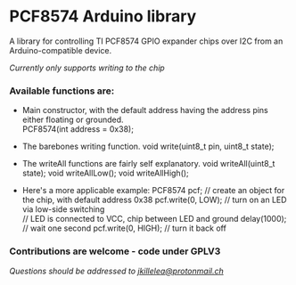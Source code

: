 # PCF8574 Arduino library

A library for controlling TI PCF8574 GPIO expander chips over I2C from an Arduino-compatible device.

*Currently only supports writing to the chip*

### Available functions are:
* Main constructor, with the default address having the address pins either floating or grounded.    
      PCF8574(int address = 0x38);

* The barebones writing function.
      void write(uint8_t pin, uint8_t state);

* The writeAll functions are fairly self explanatory.
      void writeAll(uint8_t state);
      void writeAllLow();
      void writeAllHigh();


* Here's a more applicable example:
      PCF8574 pcf;        // create an object for the chip, with default address 0x38
      pcf.write(0, LOW);  // turn on an LED via low-side switching       
                          // LED is connected to VCC, chip between LED and ground
      delay(1000);        // wait one second
      pcf.write(0, HIGH); // turn it back off



### Contributions are welcome - code under GPLV3

*Questions should be addressed to jkillelea@protonmail.ch*
